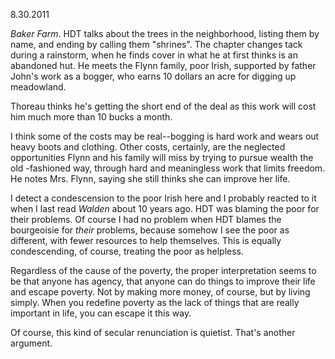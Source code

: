 8.30.2011

*Baker Farm*. HDT talks about the trees in the neighborhood, listing
them by name, and ending by calling them "shrines". The chapter changes
tack during a rainstorm, when he finds cover in what he at first thinks
is an abandoned hut. He meets the Flynn family, poor Irish, supported by
father John's work as a bogger, who earns 10 dollars an acre for digging
up meadowland. 

Thoreau thinks he's getting the short end of the deal as this work will
cost him much more than 10 bucks a month. 

I think some of the costs may be real--bogging is hard work and wears
out heavy boots and clothing. Other costs, certainly, are the neglected
opportunities Flynn and his family will miss by trying to pursue wealth
the old -fashioned way, through hard and meaningless work that limits
freedom. He notes Mrs. Flynn, saying she still thinks she can improve
her life.

I detect a condescension to the poor Irish here and I probably reacted
to it when I last read *Walden* about 10 years ago. HDT was blaming the
poor for their problems. Of course I had no problem when HDT blames the
bourgeoisie for *their* problems, because somehow I see the poor as
different, with fewer resources to help themselves. This is equally
condescending, of course, treating the poor as helpless. 

Regardless of the cause of the poverty, the proper interpretation seems
to be that anyone has agency, that anyone can do things to improve their
life and escape poverty. Not by making more money, of course, but by
living simply. When you redefine poverty as the lack of things that are
really important in life, you can escape it this way.

Of course, this kind of secular renunciation is quietist. That's another
argument.
 
